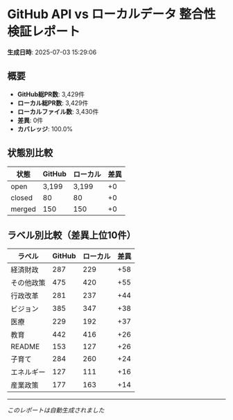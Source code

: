 # GitHub API vs ローカルデータ 整合性検証レポート

**生成日時**: 2025-07-03 15:29:06

## 概要

- **GitHub総PR数**: 3,429件
- **ローカル総PR数**: 3,429件
- **ローカルファイル数**: 3,430件
- **差異**: 0件
- **カバレッジ**: 100.0%

## 状態別比較

| 状態 | GitHub | ローカル | 差異 |
|------|--------|----------|------|
| open | 3,199 | 3,199 | +0 |
| closed | 80 | 80 | +0 |
| merged | 150 | 150 | +0 |

## ラベル別比較（差異上位10件）

| ラベル | GitHub | ローカル | 差異 |
|--------|--------|----------|------|
| 経済財政 | 287 | 229 | +58 |
| その他政策 | 475 | 420 | +55 |
| 行政改革 | 281 | 237 | +44 |
| ビジョン | 385 | 347 | +38 |
| 医療 | 229 | 192 | +37 |
| 教育 | 442 | 416 | +26 |
| README | 153 | 127 | +26 |
| 子育て | 284 | 260 | +24 |
| エネルギー | 127 | 111 | +16 |
| 産業政策 | 177 | 163 | +14 |

---
*このレポートは自動生成されました*